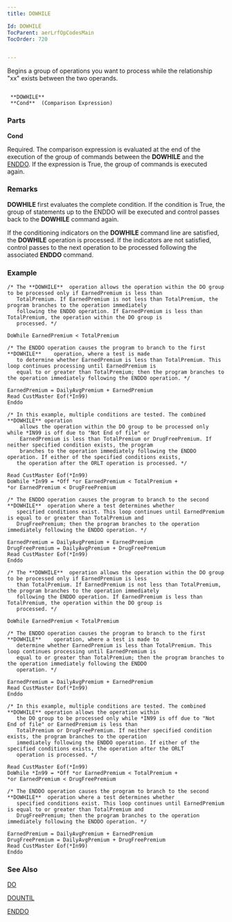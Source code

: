 ```yaml
---
title: DOWHILE

Id: DOWHILE
TocParent: aerLrfOpCodesMain
TocOrder: 720


---
```


Begins a group of operations you want to process while the relationship "xx" exists between the two operands. 

```

 **DOWHILE** 
 **Cond**  (Comparison Expression)   
```

### Parts

**Cond** 

Required. The comparison expression is evaluated at the end of the execution of the group of commands between the **DOWHILE** and the [ENDDO](ENDDO.html). If the expression is True, the group of commands is executed again.


### Remarks
**DOWHILE** first evaluates the complete condition. If the condition is True, the group of statements up to the ENDDO will be executed and control passes back to the **DOWHILE** command again. 

If the conditioning indicators on the **DOWHILE** command line are satisfied, the **DOWHILE** operation is processed. If the indicators are not satisfied, control passes to the next operation to be processed following the associated **ENDDO** command. 

### Example

```
/* The **DOWHILE** 	operation allows the operation within the DO group to be processed only if EarnedPremium is less than 
   TotalPremium. If EarnedPremium is not less than TotalPremium, the program branches to the operation immediately 
   following the ENDDO operation. If EarnedPremium is less than TotalPremium, the operation within the DO group is 
   processed. */

DoWhile EarnedPremium < TotalPremium

/* The ENDDO operation causes the program to branch to the first **DOWHILE** 	operation, where a test is made 
   to determine whether EarnedPremium is less than TotalPremium. This loop continues processing until EarnedPremium is 
   equal to or greater than TotalPremium; then the program branches to the operation immediately following the ENDDO operation. */

EarnedPremium = DailyAvgPremium + EarnedPremium
Read CustMaster Eof(*In99)
Enddo

/* In this example, multiple conditions are tested. The combined **DOWHILE** operation 
    allows the operation within the DO group to be processed only while *IN99 is off due to "Not End of file" or 
    EarnedPremium is less than TotalPremium or DrugFreePremium. If neither specified condition exists, the program 
    branches to the operation immediately following the ENDDO operation. If either of the specified conditions exists, 
   the operation after the ORLT operation is processed. */

Read CustMaster Eof(*In99)
DoWhile *In99 = *Off *or EarnedPremium < TotalPremium +
*or EarnedPremium < DrugFreePremium 

/* The ENDDO operation causes the program to branch to the second **DOWHILE**  operation where a test determines whether
   specified conditions exist. This loop continues until EarnedPremium is equal to or greater than TotalPremium and 
   DrugFreePremium; then the program branches to the operation immediately following the ENDDO operation. */

EarnedPremium = DailyAvgPremium + EarnedPremium
DrugFreePremium = DailyAvgPremium + DrugFreePremium
Read CustMaster Eof(*In99)
Enddo

/* The **DOWHILE**  operation allows the operation within the DO group to be processed only if EarnedPremium is less
   than TotalPremium. If EarnedPremium is not less than TotalPremium, the program branches to the operation immediately 
   following the ENDDO operation. If EarnedPremium is less than TotalPremium, the operation within the DO group is 
   processed. */

DoWhile	EarnedPremium < TotalPremium

/* The ENDDO operation causes the program to branch to the first **DOWHILE** 	operation, where a test is made to 
   determine whether EarnedPremium is less than TotalPremium. This loop continues processing until EarnedPremium is 
   equal to or greater than TotalPremium; then the program branches to the operation immediately following the ENDDO 
   operation. */

EarnedPremium = DailyAvgPremium + EarnedPremium
Read CustMaster Eof(*In99)
Enddo

/* In this example, multiple conditions are tested. The combined **DOWHILE** operation allows the operation within 
   the DO group to be processed only while *IN99 is off due to "Not End of file" or EarnedPremium is less than 
   TotalPremium or DrugFreePremium. If neither specified condition exists, the program branches to the operation 
   immediately following the ENDDO operation. If either of the specified conditions exists, the operation after the ORLT
   operation is processed. */

Read CustMaster Eof(*In99)
DoWhile *In99 = *Off *or EarnedPremium < TotalPremium +
*or EarnedPremium < DrugFreePremium 

/* The ENDDO operation causes the program to branch to the second **DOWHILE**  operation where a test determines whether 
   specified conditions exist. This loop continues until EarnedPremium is equal to or greater than TotalPremium and 
   DrugFreePremium; then the program branches to the operation immediately following the ENDDO operation. */

EarnedPremium = DailyAvgPremium + EarnedPremium
DrugFreePremium = DailyAvgPremium + DrugFreePremium
Read CustMaster Eof(*In99)
Enddo
```

### See Also
[DO](DO.html)

[DOUNTIL](DOUNTIL.html)

[ENDDO](ENDDO.html) 
